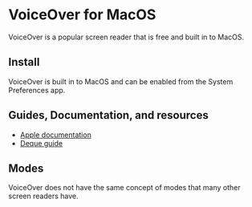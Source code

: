 # VoiceOver for MacOS

VoiceOver is a popular screen reader that is free and built in to MacOS.

## Install

VoiceOver is built in to MacOS and can be enabled from the System Preferences app.

## Guides, Documentation, and resources

* [Apple documentation](https://www.apple.com/accessibility/mac/vision/)
* [Deque guide](https://dequeuniversity.com/screenreaders/voiceover-keyboard-shortcuts)

## Modes

VoiceOver does not have the same concept of modes that many other screen readers have.

